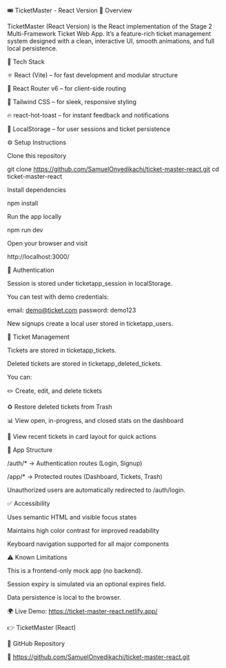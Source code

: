 🎟️ TicketMaster - React Version
🚀 Overview

TicketMaster (React Version) is the React implementation of the Stage 2 Multi-Framework Ticket Web App.
It’s a feature-rich ticket management system designed with a clean, interactive UI, smooth animations, and full local persistence.


🧠 Tech Stack

⚛️ React (Vite) – for fast development and modular structure

🧭 React Router v6 – for client-side routing

🎨 Tailwind CSS – for sleek, responsive styling

🔥 react-hot-toast – for instant feedback and notifications

💾 LocalStorage – for user sessions and ticket persistence


⚙️ Setup Instructions

Clone this repository

git clone https://github.com/SamuelOnyedikachi/ticket-master-react.git
cd ticket-master-react


Install dependencies

npm install


Run the app locally

npm run dev


Open your browser and visit

http://localhost:3000/


🔐 Authentication

Session is stored under ticketapp_session in localStorage.

You can test with demo credentials:

email: demo@ticket.com
password: demo123


New signups create a local user stored in ticketapp_users.


🎫 Ticket Management

Tickets are stored in ticketapp_tickets.

Deleted tickets are stored in ticketapp_deleted_tickets.

You can:

✏️ Create, edit, and delete tickets

♻️ Restore deleted tickets from Trash

📊 View open, in-progress, and closed stats on the dashboard

🧾 View recent tickets in card layout for quick actions

🧭 App Structure

/auth/* → Authentication routes (Login, Signup)

/app/* → Protected routes (Dashboard, Tickets, Trash)

Unauthorized users are automatically redirected to /auth/login.


✅ Accessibility

Uses semantic HTML and visible focus states

Maintains high color contrast for improved readability

Keyboard navigation supported for all major components

⚠️ Known Limitations

This is a frontend-only mock app (no backend).

Session expiry is simulated via an optional expires field.

Data persistence is local to the browser.


🌍 Live Demo: https://ticket-master-react.netlify.app/

👉 TicketMaster (React)

🧩 GitHub Repository

🔗 https://github.com/SamuelOnyedikachi/ticket-master-react.git
